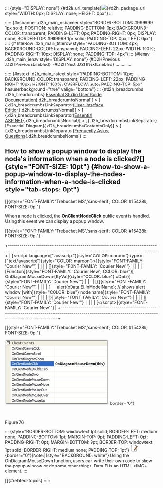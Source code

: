 ::: {style="DISPLAY: none"}
[](ms-xhelp:///?Id=d2h_url_template){#d2h_url_template}![](!package_url!){#d2h_package_url style="WIDTH: 0px; DISPLAY: none; HEIGHT: 0px"}
:::

::::: {#nsbanner .d2h_main_nsbanner style="BORDER-BOTTOM: #999999 1px solid; POSITION: relative; PADDING-BOTTOM: 0px; BACKGROUND-COLOR: transparent; PADDING-LEFT: 0px; PADDING-RIGHT: 0px; DISPLAY: none; BORDER-TOP: #999999 1px solid; PADDING-TOP: 0px; LEFT: 0px"}
:::: {#TitleRow .d2h_main_titlerow style="PADDING-BOTTOM: 4px; BACKGROUND-COLOR: transparent; PADDING-LEFT: 22px; WIDTH: 100%; PADDING-RIGHT: 10px; DISPLAY: none; PADDING-TOP: 4px"}
::: {#ienav .d2h_main_ienav style="DISPLAY: none"}
[](ms-xhelp:///?Id=8814f0e7-8358-4a0c-ae20-083d40f1e59f){#D2HPrevious .D2HPreviousEnabled}  [](ms-xhelp:///?Id=1a909fcd-4e1a-4424-9dc6-84bdca70b2e1){#D2HNext .D2HNextEnabled}
:::
::::
:::::

::::: {#nstext .d2h_main_nstext style="PADDING-BOTTOM: 10px; BACKGROUND-COLOR: transparent; PADDING-LEFT: 22px; PADDING-RIGHT: 10px; HEIGHT: 100%; OVERFLOW: auto; PADDING-TOP: 5px" hasuserbackground="true" valign="bottom"}
::: {#d2h_breadcrumbs .d2h_breadcrumbs}
[Essential Studio User Guide Documentation](ms-xhelp:///?Id=12457748-09e3-4d74-a240-8e049cedf030){.d2h_breadcrumbsNormal}[ \> ]{.d2h_breadcrumbsLinkSeparator}[User Interface Edition](ms-xhelp:///?Id=c29296b7-531c-413b-a0ec-488ca1f7f669){.d2h_breadcrumbsNormal}[ \> ]{.d2h_breadcrumbsLinkSeparator}[Essential ASP.NET](ms-xhelp:///?Id=25c35330-c127-4dad-9a92-ed79dc7261a6){.d2h_breadcrumbsNormal}[ \> ]{.d2h_breadcrumbsLinkSeparator}[Essential Diagram]{.d2h_breadcrumbsContentsOnly}[ \> ]{.d2h_breadcrumbsLinkSeparator}[Frequently Asked Questions](ms-xhelp:///?Id=e48127dc-ac3c-40e3-b966-263e6c8cbb6c){.d2h_breadcrumbsNormal}
:::

## How to show a popup window to display the node\'s information when a node is clicked?[]{style="FONT-SIZE: 10pt"} {#how-to-show-a-popup-window-to-display-the-nodes-information-when-a-node-is-clicked style="tab-stops: 0pt"}

[]{style="FONT-FAMILY: 'Trebuchet MS','sans-serif'; COLOR: #15428b; FONT-SIZE: 9pt"} 

When a node is clicked, the **OnClientNodeClick** public event is handled. Using this event we can display a popup window.

[]{style="FONT-FAMILY: 'Trebuchet MS','sans-serif'; COLOR: #15428b; FONT-SIZE: 9pt"} 

+----------------------------------------------------------------------------------------------------------------------------------------------------------+
| [\<script language=[\"javascript\"]{style="COLOR: maroon"} type=[\"text/javascript\"]{style="COLOR: maroon"}\>]{style="FONT-FAMILY: 'Courier New'"}      |
|                                                                                                                                                          |
| []{style="FONT-FAMILY: 'Courier New'"}                                                                                                                   |
|                                                                                                                                                          |
| [Function]{style="FONT-FAMILY: 'Courier New'; COLOR: blue"}[ OnDiagramMouseDown([ByVal]{style="COLOR: blue"} oData)]{style="FONT-FAMILY: 'Courier New'"} |
|                                                                                                                                                          |
| [{]{style="FONT-FAMILY: 'Courier New'"}                                                                                                                  |
|                                                                                                                                                          |
| [      alert(oData.El.InModelName); // shows alert window [with]{style="COLOR: blue"} node name]{style="FONT-FAMILY: 'Courier New'"}                     |
|                                                                                                                                                          |
| [}]{style="FONT-FAMILY: 'Courier New'"}                                                                                                                  |
|                                                                                                                                                          |
| []{style="FONT-FAMILY: 'Courier New'"}                                                                                                                   |
|                                                                                                                                                          |
| [\</script\>]{style="FONT-FAMILY: 'Courier New'"}                                                                                                        |
+----------------------------------------------------------------------------------------------------------------------------------------------------------+

[]{style="FONT-FAMILY: 'Trebuchet MS','sans-serif'; COLOR: #15428b; FONT-SIZE: 9pt"} 

![](ImagesExt/image65_83.jpg){border="0"}

 

Figure 76

::: {style="BORDER-BOTTOM: windowtext 1pt solid; BORDER-LEFT: medium none; PADDING-BOTTOM: 1pt; MARGIN-TOP: 9pt; PADDING-LEFT: 0pt; PADDING-RIGHT: 0pt; MARGIN-BOTTOM: 9pt; BORDER-TOP: windowtext 1pt solid; BORDER-RIGHT: medium none; PADDING-TOP: 1pt"}
![](ImagesExt/image65_1.jpg){border="0"}[Note:]{style="BACKGROUND: white"} Using the OnDiagramMouseDown function, users can write their own code to show the popup window or do some other things. Data.El is an HTML \<IMG\> element.
:::

[]{#related-topics}
:::::
